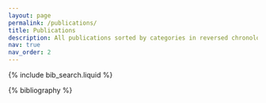```yaml
---
layout: page
permalink: /publications/
title: Publications
description: All publications sorted by categories in reversed chronological order. * refers to co/first authors.
nav: true
nav_order: 2
---
```


<!-- _pages/publications.md -->

<!-- Bibsearch Feature -->

{% include bib_search.liquid %}

<div class="publications">

{% bibliography %}

</div>
